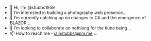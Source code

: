 - 👋 Hi, I’m @stubbs1959
- 👀 I’m interested in building a photography web presence...
- 🌱 I’m currently catching up on changes to C# and the emergence of BLAZOR ...
- 💞️ I’m looking to collaborate on nothiung for the tiune being...
- 📫 How to reach me - iainstubbs@pm.me ...

<!---
stubbs1959/stubbs1959 is a ✨ special ✨ repository because its `README.md` (this file) appears on your GitHub profile.
You can click the Preview link to take a look at your changes.
--->
